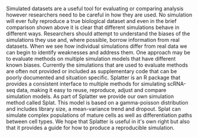 Simulated datasets are a useful tool for evaluating or comparing analysis however researchers need to be careful in how they are used. No simulation will ever fully reproduce a true biological dataset and even in the brief comparison shown above it is clear that different simulations behave in different ways. Researchers should attempt to understand the biases of the simulations they use and, where possible, borrow information from real datasets. When we see how individual simulations differ from real data we can begin to identify weaknesses and address them. One approach may be to evaluate methods on multiple simulation models that have different known biases. Currently the simulations that are used to evaluate methods are often not provided or included as supplementary code that can be poorly documented and situation specific. Splatter is an R package that provides a consistent interface to multiple methods for simulating scRNA-seq data, making it easy to reuse, reproduce, adjust and compare simulation models. As part of Splatter we provide our own simulation method called Splat. This model is based on a gamma-poisson distribution and includes library size, a mean-variance trend and dropout. Splat can simulate complex populations of mature cells as well as differentiation paths between cell types. We hope that Splatter is useful in it's own right but also that it provides a guide for how to produce a reproducible simulation. 